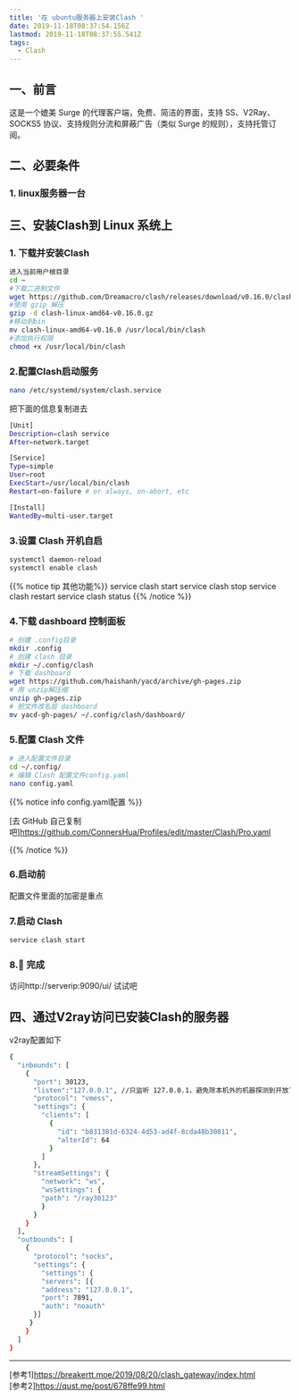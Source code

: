 ```yaml
---
title: '在 ubuntu服务器上安装Clash '
date: 2019-11-18T08:37:54.156Z
lastmod: 2019-11-18T08:37:55.541Z
tags:
  - Clash
---
```

## 一、前言
这是一个媲美 Surge 的代理客户端，免费、简洁的界面，支持 SS、V2Ray、SOCKS5 协议、支持规则分流和屏蔽广告（类似 Surge 的规则），支持托管订阅。
## 二、必要条件
### 1. linux服务器一台
## 三、安装Clash到 Linux 系统上

### 1. 下载并安装Clash

```bash
进入当前用户根目录
cd ~
#下载二进制文件
wget https://github.com/Dreamacro/clash/releases/download/v0.16.0/clash-linux-amd64-v0.16.0.gz 
#使用 gzip 解压
gzip -d clash-linux-amd64-v0.16.0.gz 
#移动到bin
mv clash-linux-amd64-v0.16.0 /usr/local/bin/clash 
#添加执行权限
chmod +x /usr/local/bin/clash 
```

### 2.配置Clash启动服务

```bash
nano /etc/systemd/system/clash.service
```
把下面的信息复制进去
```bash
[Unit]
Description=clash service
After=network.target

[Service]
Type=simple
User=root
ExecStart=/usr/local/bin/clash
Restart=on-failure # or always, on-abort, etc

[Install]
WantedBy=multi-user.target
```


### 3.设置 Clash 开机自启

```bash
systemctl daemon-reload
systemctl enable clash
```

{{% notice tip 其他功能%}}
service clash start
service clash stop
service clash restart
service clash status
{{% /notice %}}

### 4.下载 dashboard 控制面板

```bash
# 创建 .config目录
mkdir .config 
# 创建 clash 目录
mkdir ~/.config/clash
# 下载 dashboard
wget https://github.com/haishanh/yacd/archive/gh-pages.zip
# 用 unzip解压缩 
unzip gh-pages.zip
# 把文件改名层 dashboard
mv yacd-gh-pages/ ~/.config/clash/dashboard/
```



### 5.配置 Clash 文件

```bash
# 进入配置文件目录
cd ~/.config/
# 编辑 Clash 配置文件config.yaml
nano config.yaml

```

{{% notice info config.yaml配置 %}}

[去 GitHub 自己复制吧]<https://github.com/ConnersHua/Profiles/edit/master/Clash/Pro.yaml>

{{% /notice %}}

### 6.启动前

配置文件里面的加密是重点

### 7.启动 Clash

```bash
service clash start
```

### 8.:tada: 完成

访问http://serverip:9090/ui/ 试试吧

## 四、通过V2ray访问已安装Clash的服务器

v2ray配置如下
```bash
{
  "inbounds": [
    {
      "port": 30123,
      "listen":"127.0.0.1", //只监听 127.0.0.1，避免除本机外的机器探测到开放了 30123 端口
      "protocol": "vmess",
      "settings": {
        "clients": [
          {
            "id": "b831381d-6324-4d53-ad4f-8cda48b30811",
            "alterId": 64
          }
        ]
      },
      "streamSettings": {
        "network": "ws",
        "wsSettings": {
        "path": "/ray30123"
        }
      }
    }
  ],
  "outbounds": [
    {
      "protocol": "socks",
      "settings": {
        "settings": {
        "servers": [{
        "address": "127.0.0.1",
        "port": 7891,
        "auth": "noauth"
      }]
     }
    }
  ]
}
```

------
[参考1]<https://breakertt.moe/2019/08/20/clash_gateway/index.html>    
[参考2]<https://qust.me/post/678ffe99.html>
